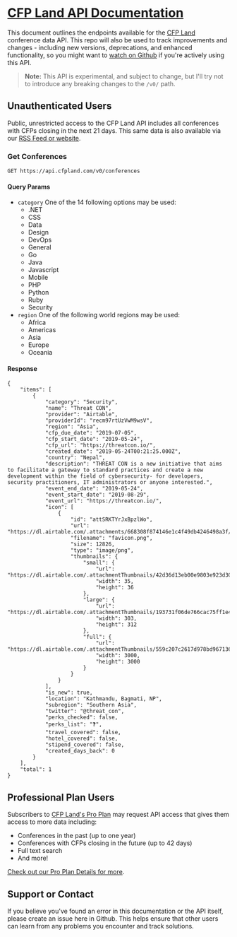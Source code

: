 # [CFP Land API Documentation](https://cfpland.github.io/api-docs/)

This document outlines the endpoints available for the [CFP Land](https://www.cfpland.com/) conference data API. This repo will also be used to track improvements and changes - including new versions, deprecations, and enhanced functionality, so you might want to [watch on Github](https://github.com/cfpland/api-docs/watchers) if you're actively using this API.

> **Note:** This API is experimental, and subject to change, but I'll try not to introduce any breaking changes to the `/v0/` path.

## Unauthenticated Users

Public, unrestricted access to the CFP Land API includes all conferences with CFPs closing in the next 21 days. This same data is also available via our [RSS Feed or website](https://www.cfpland.com/conferences/).

### Get Conferences

```
GET https://api.cfpland.com/v0/conferences
```

#### Query Params
- `category` One of the 14 following options may be used:
  - .NET
  - CSS
  - Data
  - Design
  - DevOps
  - General
  - Go
  - Java
  - Javascript
  - Mobile
  - PHP
  - Python
  - Ruby
  - Security
- `region` One of the following world regions may be used:
  - Africa
  - Americas
  - Asia
  - Europe
  - Oceania

#### Response

```
{
    "items": [
        {
            "category": "Security",
            "name": "Threat CON",
            "provider": "Airtable",
            "providerId": "recm97rtUzVwM9wsV",
            "region": "Asia",
            "cfp_due_date": "2019-07-05",
            "cfp_start_date": "2019-05-24",
            "cfp_url": "https://threatcon.io/",
            "created_date": "2019-05-24T00:21:25.000Z",
            "country": "Nepal",
            "description": "THREAT CON is a new initiative that aims to facilitate a gateway to standard practices and create a new development within the field of cybersecurity- for developers, security practitioners, IT administrators or anyone interested.",
            "event_end_date": "2019-05-24",
            "event_start_date": "2019-08-29",
            "event_url": "https://threatcon.io/",
            "icon": [
                {
                    "id": "attSRKTYrJxBpzlWo",
                    "url": "https://dl.airtable.com/.attachments/668308f874146e1c4f49db4246498a3f/10ebc5a8/favicon.png",
                    "filename": "favicon.png",
                    "size": 12826,
                    "type": "image/png",
                    "thumbnails": {
                        "small": {
                            "url": "https://dl.airtable.com/.attachmentThumbnails/42d36d13eb00e9803e923d3063ed053f/f7e763e0",
                            "width": 35,
                            "height": 36
                        },
                        "large": {
                            "url": "https://dl.airtable.com/.attachmentThumbnails/193731f06de766cac75ff1e4ff59e57e/c2b6bf4c",
                            "width": 303,
                            "height": 312
                        },
                        "full": {
                            "url": "https://dl.airtable.com/.attachmentThumbnails/559c207c2617d978bd9671369462c9e7/2a6f2a18",
                            "width": 3000,
                            "height": 3000
                        }
                    }
                }
            ],
            "is_new": true,
            "location": "Kathmandu, Bagmati, NP",
            "subregion": "Southern Asia",
            "twitter": "@threat_con",
            "perks_checked": false,
            "perks_list": "❓",
            "travel_covered": false,
            "hotel_covered": false,
            "stipend_covered": false,
            "created_days_back": 0
        }
    ],
    "total": 1
}
```

## Professional Plan Users

Subscribers to [CFP Land's Pro Plan](https://pro.cfpland.com/) may request API access that gives them access to more data including:

- Conferences in the past (up to one year)
- Conferences with CFPs closing in the future (up to 42 days)
- Full text search
- And more!

[Check out our Pro Plan Details for more](https://pro.cfpland.com/).

## Support or Contact

If you believe you've found an error in this documentation or the API itself, please create an issue here in Github. This helps ensure that other users can learn from any problems you encounter and track solutions.

